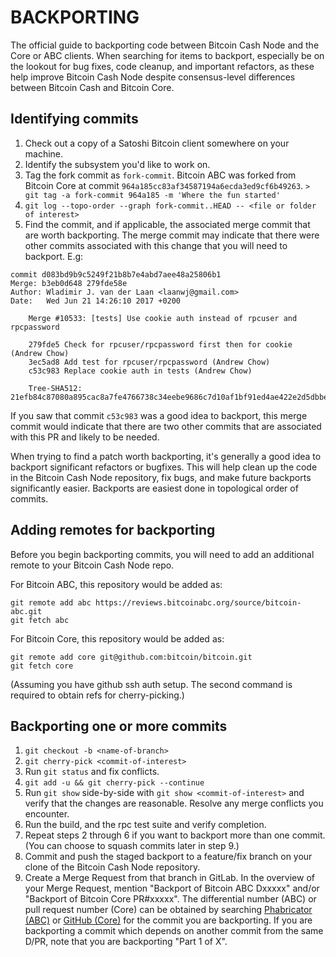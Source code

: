BACKPORTING
===========

The official guide to backporting code between Bitcoin Cash Node and the Core or
ABC clients. When searching for items to backport, especially be on the lookout
for bug fixes, code cleanup, and important refactors, as these help improve
Bitcoin Cash Node despite consensus-level differences between Bitcoin Cash and
Bitcoin Core.

Identifying commits
-------------------

1. Check out a copy of a Satoshi Bitcoin client somewhere on your machine.
2. Identify the subsystem you'd like to work on.
3. Tag the fork commit as `fork-commit`. Bitcoin ABC was forked from Bitcoin Core
   at commit `964a185cc83af34587194a6ecda3ed9cf6b49263`.
   `> git tag -a fork-commit 964a185 -m 'Where the fun started'`
4. `git log --topo-order --graph fork-commit..HEAD -- <file or folder of interest>`
5. Find the commit, and if applicable, the associated merge commit that
   are worth backporting.  The merge commit may indicate that there were other
   commits associated with this change that you will need to backport. E.g:

```
commit d083bd9b9c5249f21b8b7e4abd7aee48a25806b1
Merge: b3eb0d648 279fde58e
Author: Wladimir J. van der Laan <laanwj@gmail.com>
Date:   Wed Jun 21 14:26:10 2017 +0200

    Merge #10533: [tests] Use cookie auth instead of rpcuser and rpcpassword

    279fde5 Check for rpcuser/rpcpassword first then for cookie (Andrew Chow)
    3ec5ad8 Add test for rpcuser/rpcpassword (Andrew Chow)
    c53c983 Replace cookie auth in tests (Andrew Chow)

    Tree-SHA512: 21efb84c87080a895cac8a7fe4766738c34eebe9686c7d10af1bf91ed4ae422e2d5dbbebffd00d34744eb6bb2d0195ea3aca86deebf085bbdeeb1d8b474241ed
```

If you saw that commit `c53c983` was a good idea to backport, this merge
commit would indicate that there are two other commits that are associated
with this PR and likely to be needed.

When trying to find a patch worth backporting, it's generally a good idea to
backport significant refactors or bugfixes.  This will help clean up the code
in the Bitcoin Cash Node repository, fix bugs, and make future backports significantly
easier. Backports are easiest done in topological order of commits.

Adding remotes for backporting
------------------------------

Before you begin backporting commits, you will need to add an additional remote
to your Bitcoin Cash Node repo.

For Bitcoin ABC, this repository would be added as:

```
git remote add abc https://reviews.bitcoinabc.org/source/bitcoin-abc.git
git fetch abc
```

For Bitcoin Core, this repository would be added as:

```
git remote add core git@github.com:bitcoin/bitcoin.git
git fetch core
```

(Assuming you have github ssh auth setup. The second command is required to
obtain refs for cherry-picking.)

Backporting one or more commits
-------------------------------

1. `git checkout -b <name-of-branch>`
2. `git cherry-pick <commit-of-interest>`
3. Run `git status` and fix conflicts.
4. `git add -u && git cherry-pick --continue`
5. Run `git show` side-by-side with `git show <commit-of-interest>` and verify
   that the changes are reasonable. Resolve any merge conflicts you encounter.
6. Run the build, and the rpc test suite and verify completion.
7. Repeat steps 2 through 6 if you want to backport more than one commit. (You
   can choose to squash commits later in step 9.)
8. Commit and push the staged backport to a feature/fix branch on your clone of
   the Bitcoin Cash Node repository.
9. Create a Merge Request from that branch in GitLab. In the overview of your
   Merge Request, mention "Backport of Bitcoin ABC Dxxxxx" and/or "Backport of
   Bitcoin Core PR#xxxxx". The differential number (ABC) or pull request number
   (Core) can be obtained by searching [Phabricator (ABC)](https://reviews.bitcoinabc.org/differential/query/all/)
   or [GitHub (Core)](https://github.com/bitcoin/bitcoin/pulls/) for the commit
   you are backporting. If you are backporting a commit which depends on another
   commit from the same D/PR, note that you are backporting "Part 1 of X".
